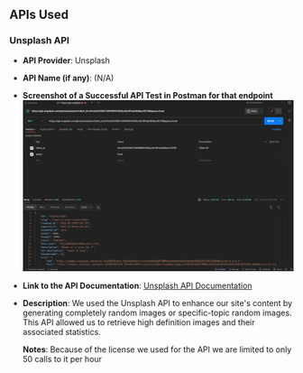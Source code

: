 ## APIs Used

### Unsplash API
- **API Provider**: Unsplash
- **API Name (if any)**: (N/A)
- **Screenshot of a Successful API Test in Postman for that endpoint**
  ![Alt text](image.png)
- **Link to the API Documentation**: [Unsplash API Documentation](https://unsplash.com/documentation#get-a-random-photo)
- **Description**: We used the Unsplash API to enhance our site's content by generating completely random images or specific-topic random images. This API allowed us to retrieve high definition images and their associated statistics.

  **Notes**: Because of the license we used for the API we are limited to only 50 calls to it per hour